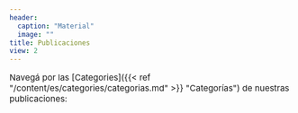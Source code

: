 ```yaml
---
header:
  caption: "Material"
  image: ""
title: Publicaciones
view: 2
---
```

<p style="font-size: 15px"> Navegá por las [Categories]({{< ref "/content/es/categories/categorias.md" >}} "Categorías")  de nuestras publicaciones: 
</p>